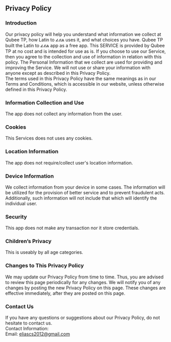 Privacy Policy  
----------------

### Introduction  
Our privacy policy will help you understand what information we collect at Qubee TP, how Latin to ፊደል uses it, and what choices you have.
Qubee TP built the Latin to ፊደል app as a free app. This SERVICE is provided by Qubee TP at no cost and is intended for use as is.
If you choose to use our Service, then you agree to the collection and use of information in  relation with this policy. The Personal Information that we collect are used for providing and improving the Service. We will not use or share your information with anyone except as described in this Privacy Policy.  
The terms used in this Privacy Policy have the same meanings as in our Terms and Conditions, which is accessible in our website, unless otherwise  defined in this Privacy Policy.

### Information Collection and Use  
The app does not collect any information from the user. 

### Cookies  
This Services does not uses any cookies. 

### Location Information  
The app does not require/collect user's location information. 

### Device Information  
We collect information from your device in some cases. The information will be utilized for the provision of better service and to prevent fraudulent acts. Additionally, such information will not include that which will identify the individual user.  

### Security  
This app does not make any transaction nor it store credentials.

### Children’s Privacy  
This is useably by all age categories.  

### Changes to This Privacy Policy  
We may update our Privacy Policy from time to time. Thus, you are advised to review this page periodically for any changes. We will notify you of any changes by posting the new Privacy Policy on this page. These changes are effective immediately, after they are posted on this page.  

### Contact Us  
If you have any questions or suggestions about our Privacy Policy, do not hesitate to contact us.  
Contact Information:  
Email: eliascs2012@gmail.com  
